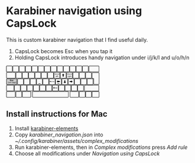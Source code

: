 # Karabiner navigation using CapsLock

This is custom karabiner navigation that I find useful daily.

1. CapsLock becomes Esc when you tap it
2. Holding CapsLock introduces handy navigation under i/j/k/l and u/o/h/n

<img src="layout.png" width="50%">

## Install instructions for Mac

1. Install [karabiner-elements](https://karabiner-elements.pqrs.org/)
2. Copy *karabiner_navigation.json* into *~/.config/karabiner/assets/complex_modifications*
3. Run karabiner-elements, then in *Complex modifications* press *Add rule*
4. Choose all modifications under *Navigation using CapsLock*

